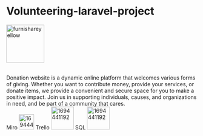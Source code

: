 
# Volunteering-laravel-project
<a href="https://ibb.co/2v4HkB9"><img src="https://i.ibb.co/7nmL1Ff/furnishareyellow.png" alt="furnishareyellow" border="0"  style="width:100px"></a>

<br>
Donation website is a dynamic online platform that welcomes various forms of giving. Whether you want to contribute money, provide your services, or donate items, we provide a convenient and secure space for you to make a positive impact. Join us in supporting individuals, causes, and organizations in need, and be part of a community that cares.
<br>
<span>Miro <a href="https://miro.com/welcomeonboard/V0RDT2pKdGtKcldIV3dqQndFWmUyNWlva0FadWx3N25TTTFJRjA2bFRpMFRKWHJWZ2VSSlM5S3lzOFhsWGVjZ3wzNDU4NzY0NTU2NDE0OTEyOTMxfDI=?share_link_id=410799198250" ><img src="https://asset.brandfetch.io/idAnDTFapY/idYC5f2L1X.png" alt="1694441192" border="0" style="width:40px"></a></span>
<span> Trello <a href="https://trello.com/b/dTSgWHvY/laravel-project" ><img src="https://i.pcmag.com/imagery/reviews/04C2m2ye5UfXyb5x5WWIsZ4-19..v1625759628.png" alt="1694441192" border="0" style="width:60px"></a></span>
<span>  SQL <a href="https://drawsql.app/teams/razan-3/diagrams/volunteering-web-application" ><img src="https://upload.wikimedia.org/wikipedia/commons/8/87/Sql_data_base_with_logo.png" alt="1694441192" border="0" style="width:60px"></a></span>






